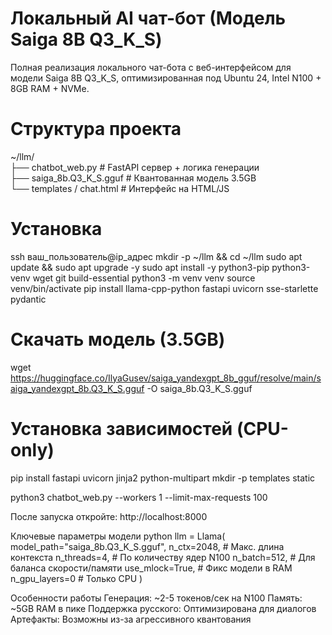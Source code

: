 # Локальный AI чат-бот (Модель Saiga 8B Q3_K_S)
Полная реализация локального чат-бота с веб-интерфейсом для модели Saiga 8B Q3_K_S, оптимизированная под Ubuntu 24, Intel N100 + 8GB RAM + NVMe.

# Структура проекта

~/llm/  
├── chatbot_web.py            # FastAPI сервер + логика генерации  
├── saiga_8b.Q3_K_S.gguf      # Квантованная модель 3.5GB  
└── templates / chat.html     # Интерфейс на HTML/JS  

# Установка
ssh ваш_пользователь@ip_адрес
mkdir -p ~/llm && cd ~/llm
sudo apt update && sudo apt upgrade -y
sudo apt install -y python3-pip python3-venv wget git build-essential
python3 -m venv venv
source venv/bin/activate
pip install llama-cpp-python fastapi uvicorn sse-starlette pydantic

# Скачать модель (3.5GB)
wget https://huggingface.co/IlyaGusev/saiga_yandexgpt_8b_gguf/resolve/main/saiga_yandexgpt_8b.Q3_K_S.gguf -O saiga_8b.Q3_K_S.gguf

# Установка зависимостей (CPU-only)
pip install fastapi uvicorn jinja2 python-multipart
mkdir -p templates static

python3 chatbot_web.py --workers 1 --limit-max-requests 100

После запуска откройте: http://localhost:8000

Ключевые параметры модели
python
llm = Llama(
    model_path="saiga_8b.Q3_K_S.gguf",
    n_ctx=2048,          # Макс. длина контекста
    n_threads=4,         # По количеству ядер N100
    n_batch=512,         # Для баланса скорости/памяти
    use_mlock=True,      # Фикс модели в RAM
    n_gpu_layers=0       # Только CPU
)

Особенности работы
Генерация: ~2-5 токенов/сек на N100
Память: ~5GB RAM в пике
Поддержка русского: Оптимизирована для диалогов
Артефакты: Возможны из-за агрессивного квантования
